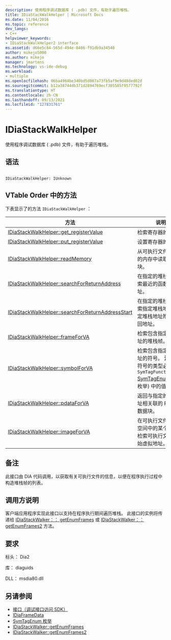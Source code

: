 ```yaml
---
description: 使用程序调试数据库 ( .pdb) 文件，有助于遍历堆栈。
title: IDiaStackWalkHelper | Microsoft Docs
ms.date: 11/04/2016
ms.topic: reference
dev_langs:
- C++
helpviewer_keywords:
- IDiaStackWalkHelper2 interface
ms.assetid: d66e5c84-565d-494e-8486-f91db9a34548
author: mikejo5000
ms.author: mikejo
manager: jmartens
ms.technology: vs-ide-debug
ms.workload:
- multiple
ms.openlocfilehash: 06ba4964be340bd5d087a73fb5af9e9d48ded02d
ms.sourcegitcommit: b12a38744db371d2894769ecf305585f9577792f
ms.translationtype: HT
ms.contentlocale: zh-CN
ms.lasthandoff: 09/13/2021
ms.locfileid: "127831761"
---
```

# <a name="idiastackwalkhelper"></a>IDiaStackWalkHelper
使用程序调试数据库 ( .pdb) 文件，有助于遍历堆栈。

## <a name="syntax"></a>语法

```

IDiaStackWalkHelper: IUnknown

```

## <a name="methods-in-vtable-order"></a>VTable Order 中的方法
 下表显示了的方法 `IDiaStackWalkHelper` ：

|方法|说明|
|------------|-----------------|
|[IDiaStackWalkHelper::get_registerValue](../../debugger/debug-interface-access/idiastackwalkhelper-get-registervalue.md)|检索寄存器的值。|
|[IDiaStackWalkHelper::put_registerValue](../../debugger/debug-interface-access/idiastackwalkhelper-put-registervalue.md)|设置寄存器的值。|
|[IDiaStackWalkHelper::readMemory](../../debugger/debug-interface-access/idiastackwalkhelper-readmemory.md)|从可执行文件的图像的内存中读取数据块。|
|[IDiaStackWalkHelper::searchForReturnAddress](../../debugger/debug-interface-access/idiastackwalkhelper-searchforreturnaddress.md)|在指定的堆栈帧中搜索最近的函数返回地址。|
|[IDiaStackWalkHelper::searchForReturnAddressStart](../../debugger/debug-interface-access/idiastackwalkhelper-searchforreturnaddressstart.md)|在指定的堆栈帧中搜索指定堆栈地址或指定堆栈地址附近的返回地址。|
|[IDiaStackWalkHelper::frameForVA](../../debugger/debug-interface-access/idiastackwalkhelper-frameforva.md)|检索包含指定虚拟地址的堆栈帧。|
|[IDiaStackWalkHelper::symbolForVA](../../debugger/debug-interface-access/idiastackwalkhelper-symbolforva.md)|检索包含指定虚拟地址的符号。 **注意：**  符号的类型必须为 `SymTagFunctionType` [SymTagEnum 枚举](../../debugger/debug-interface-access/symtagenum.md) 枚举) 中的值 (。|
|[IDiaStackWalkHelper::pdataForVA](../../debugger/debug-interface-access/idiastackwalkhelper-pdataforva.md)|返回与指定的虚拟地址相关联的 PDATA 数据块。|
|[IDiaStackWalkHelper::imageForVA](../../debugger/debug-interface-access/idiastackwalkhelper-imageforva.md)|在可执行文件的内存空间中的某个位置，检索可执行文件的起始虚拟地址。|

## <a name="remarks"></a>备注
 此接口由 DIA 代码调用，以获取有关可执行文件的信息，以便在程序执行过程中构造堆栈帧的列表。

## <a name="notes-for-callers"></a>调用方说明
 客户端应用程序实现此接口以支持在程序执行期间遍历堆栈。 此接口的实例将传递给 [IDiaStackWalker：： getEnumFrames](../../debugger/debug-interface-access/idiastackwalker-getenumframes.md) 或 [IDiaStackWalker：： getEnumFrames2](../../debugger/debug-interface-access/idiastackwalker-getenumframes2.md) 方法。

## <a name="requirements"></a>要求
 标头： Dia2

 库： diaguids

 DLL： msdia80.dll

## <a name="see-also"></a>另请参阅
- [接口（调试接口访问 SDK）](../../debugger/debug-interface-access/interfaces-debug-interface-access-sdk.md)
- [IDiaFrameData](../../debugger/debug-interface-access/idiaframedata.md)
- [SymTagEnum 枚举](../../debugger/debug-interface-access/symtagenum.md)
- [IDiaStackWalker::getEnumFrames](../../debugger/debug-interface-access/idiastackwalker-getenumframes.md)
- [IDiaStackWalker::getEnumFrames2](../../debugger/debug-interface-access/idiastackwalker-getenumframes2.md)
